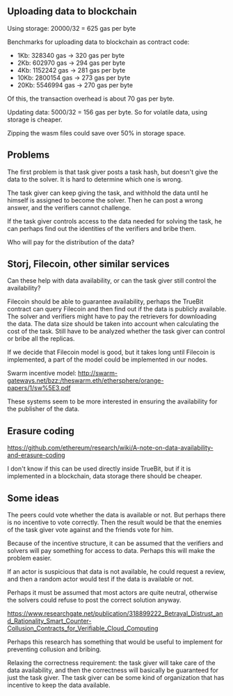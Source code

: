 ## Uploading data to blockchain

Using storage: 20000/32 = 625 gas per byte

Benchmarks for uploading data to blockchain as contract code:
 * 1Kb: 328340 gas -> 320 gas per byte
 * 2Kb: 602970 gas -> 294 gas per byte
 * 4Kb: 1152242 gas -> 281 gas per byte
 * 10Kb: 2800154 gas -> 273 gas per byte
 * 20Kb: 5546994 gas -> 270 gas per byte

Of this, the transaction overhead is about 70 gas per byte.

Updating data: 5000/32 = 156 gas per byte. So for volatile data, using storage is cheaper.

Zipping the wasm files could save over 50% in storage space.

## Problems

The first problem is that task giver posts a task hash, but doesn't give the data to the solver. It is hard to determine which one is wrong.

The task giver can keep giving the task, and withhold the data until he himself is assigned to become the solver. Then he can post a wrong answer, and the verifiers cannot challenge.

If the task giver controls access to the data needed for solving the task, he can perhaps find out the identities of the verifiers and bribe them.

Who will pay for the distribution of the data?

## Storj, Filecoin, other similar services

Can these help with data availability, or can the task giver still control the availability?

Filecoin should be able to guarantee availability, perhaps the TrueBit contract can query Filecoin and then find out if the data is publicly available. The solver and verifiers might have to pay the retrievers for downloading the data. The data size should be taken into account when calculating the cost of the task. Still have to be analyzed whether the task giver can control or bribe all the replicas.

If we decide that Filecoin model is good, but it takes long until Filecoin is implemented, a part of the model could be implemented in our nodes.

Swarm incentive model: http://swarm-gateways.net/bzz:/theswarm.eth/ethersphere/orange-papers/1/sw%5E3.pdf

These systems seem to be more interested in ensuring the availability for the publisher of the data.

## Erasure coding

https://github.com/ethereum/research/wiki/A-note-on-data-availability-and-erasure-coding

I don't know if this can be used directly inside TrueBit, but if it is implemented in a blockchain, data storage there should be cheaper.

## Some ideas

The peers could vote whether the data is available or not. But perhaps there is no incentive to vote correctly. Then the result would be that the enemies of the task giver vote against and the friends vote for him.

Because of the incentive structure, it can be assumed that the verifiers and solvers will pay something for access to data. Perhaps this will make the problem easier.

If an actor is suspicious that data is not available, he could request a review, and then a random actor would test if the data is available or not.

Perhaps it must be assumed that most actors are quite neutral, otherwise the solvers could refuse to post the correct solution anyway.

https://www.researchgate.net/publication/318899222_Betrayal_Distrust_and_Rationality_Smart_Counter-Collusion_Contracts_for_Verifiable_Cloud_Computing

Perhaps this research has something that would be useful to implement for preventing collusion and bribing.

Relaxing the correctness requirement: the task giver will take care of the data availability, and then the correctness will basically be guaranteed for just the task giver. The task giver can be some kind of organization that has incentive to keep the data available.


